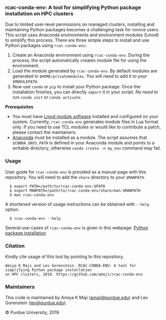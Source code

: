 ### rcac-conda-env: A tool for simplifying Python package installation on HPC clusters
Due to limited user-level permissions on managed clusters, installing and maintaining Python packages becomes a challenging task for novice users. This script uses Anaconda environments and environment modules (Lmod) to simplify this process. There are three simple steps to install and use Python packages using `rcac-conda-env`:

 1. Create an Anaconda environment using `rcac-conda-env`. During the process, the script automatically creates module file for using the environment.
 2. Load the module generated by `rcac-conda-env`. By default modules are generated in `$HOME/privatemodules`. You will need to add it to your `$MODULEPATH`.
 3. Now use `conda` or `pip` to install your Python package. Once the installation finishes, you can directly `import` it in your script. _No need to run `conda init` or `conda activate`_.

**Prerequisites**
 - You must have [Lmod module software](https://lmod.readthedocs.io/en/latest/index.html) installed and configured on your system. Currently, `rcac-conda-env` generates module files in Lua format only. If you need to use TCL modules or would like to contribute a patch, please contact the maintainers.
 - [Anaconda](https://www.anaconda.com/) must be installed as a module. The script assumes that `$CONDA_ENVS_PATH` is defined in your Anaconda module and points to a writable directory, otherwise `conda create -n my_env` command may fail. 

### Usage

User guide for `rcac-conda-env` is provided as a manual page with this repository. You will need to add the `share` directory to your `$MANPATH`.

  ```
    $ export PATH=/path/to/rcac-conda-env:$PATH
    $ export MANPATH=/path/to/rcac-conda-env/share/man:$MANPATH
    $ man rcac-conda-env
  ```

A shortened version of usage instructions can be obtained with `--help` option.

  ```
    $ rcac-conda-env --help
  ```

Several use-cases of `rcac-conda-env` is given in this webpage: [Python package installation](https://www.rcac.purdue.edu/knowledge/brown/run/examples/apps/python/packages)

### Citation
Kindly cite usage of this tool by pointing to this repository.
```
Amiya K Maji and Lev Gorenstein. RCAC-CONDA-ENV: A tool for simplifying Python package installation 
on HPC clusters, 2019. https://github.com/amaji/rcac-conda-env
```

### Maintainers
This code is maintained by Amiya K Maji (amaji@purdue.edu) and Lev Gorenstein (lev@purdue.edu).

&copy; Purdue University, 2019
